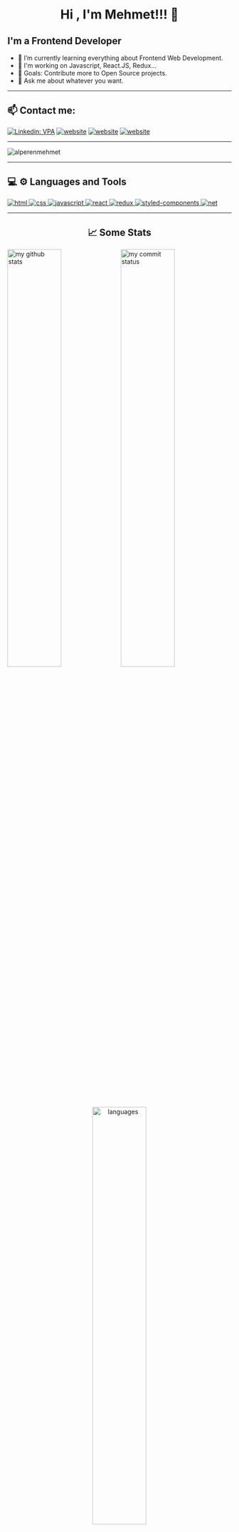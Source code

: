 <h1 align="center">Hi , I'm Mehmet!!! 👋</h1>

## I'm a Frontend Developer

- 🌱 I’m currently learning everything about Frontend Web Development.
- 🔭 I'm working on Javascript, React.JS, Redux...
- 🥅 Goals: Contribute more to Open Source projects.
- 💬 Ask me about whatever you want.

<hr/>

## 📫 Contact me:

[![Linkedin: VPA](https://img.shields.io/badge/linkedin-%230077B5.svg?&style=for-the-badge&logo=linkedin&logoColor=white)](https://www.linkedin.com/in/mehmet-alperen/)
[![website](https://img.shields.io/badge/Gmail-D14836?style=for-the-badge&logo=gmail&logoColor=white)](mailto:me.alperen@gmail.com)
[![website](https://img.shields.io/badge/Twitter-1DA1F2?style=for-the-badge&logo=twitter&logoColor=white)](https://twitter.com/alperen_me)
[![website](https://img.shields.io/badge/-Hackerrank-2EC866?style=for-the-badge&logo=HackerRank&logoColor=white)](https://www.hackerrank.com/me_alperen)

<hr/>

<p align="left"> <img src="https://komarev.com/ghpvc/?username=alperenmehmet" alt="alperenmehmet" /> </p>

<hr/>

<h2 align="left">💻 ⚙ Languages and Tools</h2>

<div align="left">
<a href="#" target="_blank"> <img src="https://img.shields.io/badge/HTML5-E34F26?style=for-the-badge&logo=html5&logoColor=white" alt="html" /> </a>
<a href="#" target="_blank"> <img src="https://img.shields.io/badge/CSS3-1572B6?style=for-the-badge&logo=css3&logoColor=white" alt="css" /> </a>
<a href="#" target="_blank"> <img src="https://img.shields.io/badge/JavaScript-323330?style=for-the-badge&logo=javascript&logoColor=F7DF1E" alt="javascript" /> </a>
<a href="#" target="_blank"> <img src="https://img.shields.io/badge/React-20232A?style=for-the-badge&logo=react&logoColor=61DAFB" alt="react"/> </a>
<a href="#" target="_blank"> <img src="https://img.shields.io/badge/Redux-593D88?style=for-the-badge&logo=redux&logoColor=white" alt="redux" /> </a>
<a href="#" target="_blank"> <img src="https://img.shields.io/badge/styled--components-DB7093?style=for-the-badge&logo=styled-components&logoColor=white" alt="styled-components"/> </a>
<a href="#" target="_blank"> <img src="	https://img.shields.io/badge/.NET-512BD4?style=for-the-badge&logo=dotnet&logoColor=white" alt="net"/></a> </div>

<hr/>

<h2 align="center">📈 Some Stats</h2>

<p align="left">
<img align="center" src="https://github-readme-stats.vercel.app/api?username=alperenmehmet&show_icons=true&theme=tokyonight& " alt="my github stats" width="49%"/>&nbsp;
<img align="center" src="https://github-readme-streak-stats.herokuapp.com/?user=alperenmehmet&theme=tokyonight&" alt="my commit status" width="49%" />
</p>

<p align="center">
<img align="center" src="https://github-readme-stats.vercel.app/api/top-langs/?username=alperenmehmet&theme=tokyonight&layout=compact" alt="languages" width="49%" >
</p>
